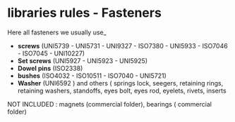 # libraries rules - Fasteners

Here all fasteners we usually use_

- **screws** (UNI5739 - UNI5731 - UNI9327 - ISO7380 - UNI5933 - ISO7046 - ISO7045 - UNI10227)
- **Set screws** (UNI5927 - UNI5923 - UNI5925)
- **Dowel pins** (ISO2338)
- **bushes** (ISO4032 - ISO10511 - ISO7040 - UNI5721)
- **Washer** (UNI6592 )
and others ( springs lock, seegers, retaining rings, retaining washers, standoffs, eyes bolt, eyes rod, eyelets, rivets, inserts

NOT INCLUDED : magnets (commercial folder),
               bearings ( commercial folder)
